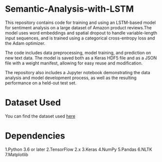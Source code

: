 # Semantic-Analysis-with-LSTM
This repository contains code for training and using an LSTM-based model for sentiment analysis on a large dataset of Amazon product reviews.The model uses word embeddings and spatial dropout to handle variable-length input sequences, and is trained using a categorical cross-entropy loss and the Adam optimizer.

The code includes data preprocessing, model training, and prediction on new text data. The model is saved both as a Keras HDF5 file and as a JSON file with a weight manifest, allowing for easy reuse and modification.

The repository also includes a Jupyter notebook demonstrating the data analysis and model development process, as well as the resulting performance on a held-out test set.
# Dataset Used
You can find the dataset used [here](https://www.kaggle.com/datasets/bittlingmayer/amazonreviews) 

# Dependencies
1.Python 3.6 or later
2.TensorFlow 2.x
3.Keras
4.NumPy
5.Pandas
6.NLTK
7.Matplotlib

